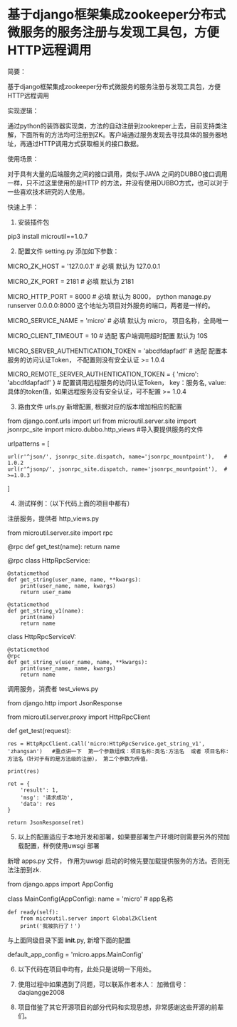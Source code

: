 # 基于django框架集成zookeeper分布式微服务的服务注册与发现工具包，方便HTTP远程调用



简要：

基于django框架集成zookeeper分布式微服务的服务注册与发现工具包，方便HTTP远程调用


实现逻辑：

通过python的装饰器实现类，方法的自动注册到zookeeper上去，目前支持类注解，下面所有的方法均可注册到ZK。客户端通过服务发现去寻找具体的服务器地址，再通过HTTP调用方式获取相关的接口数据。


使用场景：

对于具有大量的后端服务之间的接口调用，类似于JAVA 之间的DUBBO接口调用一样，只不过这里使用的是HTTP 的方法，并没有使用DUBBO方式，也可以对于一些喜欢技术研究的人使用。


快速上手：


1. 安装插件包   

pip3 install microutil==1.0.7


2. 配置文件 setting.py 添加如下参数：

MICRO_ZK_HOST = '127.0.0.1'  # 必填  默认为 127.0.0.1

MICRO_ZK_PORT = 2181    # 必填 默认为 2181

MICRO_HTTP_PORT = 8000  # 必填  默认为 8000， python manage.py runserver 0.0.0.0:8000 这个地址为项目对外服务的端口，两者是一样的。

MICRO_SERVICE_NAME = 'micro'    # 必填 默认为 micro， 项目名称，全局唯一

MICRO_CLIENT_TIMEOUT = 10   # 选配 客户端调用超时配置 默认为 10S

MICRO_SERVER_AUTHENTICATION_TOKEN = 'abcdfdapfadf'  # 选配 配置本服务的访问认证Token， 不配置则没有安全认证  >= 1.0.4

MICRO_REMOTE_SERVER_AUTHENTICATION_TOKEN = {
    'micro': 'abcdfdapfadf'
}  # 配置调用远程服务的访问认证Token， key：服务名, value: 具体的token值，如果远程服务没有安全认证，可不配置  >= 1.0.4


3. 路由文件  urls.py 新增配置, 根据对应的版本增加相应的配置

from django.conf.urls import url
from microutil.server.site import jsonrpc_site
import micro.dubbo.http_views   #导入要提供服务的文件

urlpatterns = [
    
    url(r'^json/', jsonrpc_site.dispatch, name='jsonrpc_mountpoint'),   # 1.0.2
    url(r'^jsonp/', jsonrpc_site.dispatch, name='jsonrpc_mountpoint'),  # >=1.0.3
]


4. 测试样例：（以下代码上面的项目中都有）

注册服务，提供者  http_views.py

from microutil.server.site import rpc


@rpc
def get_test(name):
    return name


@rpc
class HttpRpcService:

    @staticmethod
    def get_string(user_name, name, **kwargs):
        print(user_name, name, kwargs)
        return user_name

    @staticmethod
    def get_string_v1(name):
        print(name)
        return name


class HttpRpcServiceV:

    @staticmethod
    @rpc
    def get_string_v(user_name, name, **kwargs):
        print(user_name, name, kwargs)
        return name

调用服务，消费者  test_views.py


from django.http import JsonResponse

from microutil.server.proxy import HttpRpcClient

def get_test(request):

    res = HttpRpcClient.call('micro:HttpRpcService.get_string_v1', 'zhangsan')   #重点讲一下  第一个参数组成：项目名称:类名:方法名  或者 项目名称:方法名（针对于有的是方法级的注册）， 第二个参数为传值，
    
    print(res)
    
    ret = {
        'result': 1,
        'msg': '请求成功',
        'data': res
    }
    
    return JsonResponse(ret)
    
    
    
5. 以上的配置适应于本地开发和部署，如果要部署生产环境时则需要另外的预加载配置，样例使用uwsgi 部署

新增 apps.py 文件， 作用为uwsgi 启动的时候先要加载提供服务的方法。否则无法注册到zk.

from django.apps import AppConfig


class MainConfig(AppConfig):
    name = 'micro'  # app名称

    def ready(self):
        from microutil.server import GlobalZkClient
        print('我被执行了！')

与上面同级目录下面 __init__.py, 新增下面的配置

default_app_config = 'micro.apps.MainConfig'


6. 以下代码在项目中均有，此处只是说明一下用处。


7. 使用过程中如果遇到了问题，可以联系作者本人：
加微信号：daqiangge2008


8. 项目借鉴了其它开源项目的部分代码和实现思想，非常感谢这些开源的前辈们。
